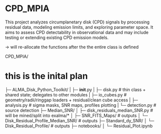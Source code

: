 # CPD_MPIA
This project analyzes circumplanetary disk (CPD) signals by processing residual data, modeling emission limits, and exploring parameter space. It aims to assess CPD detectability in observational data and may include testing or extending existing CPD emission models.

-> will re-allocate the functions after the the entire class is defined 

CPD_MPIA/
# this is the inital plan 
├─ ALMA_Disk_Python_Toolkit/
|   ├─ __init__.py
|   ├─ disk.py          # thin class + shared state; delegates to other modules
|   ├─ io_cubes.py      # geometry/radii/ringgap loaders + residual/clean cube access
|   ├─ analysis.py      # sigma masks, SNR maps, profiles plotting 
|   └─ detection.py     # source detection 
├─ Median_SNR/
│  ├─ disk_residuals_median_SNR.py      # will be mined/split into exalma/*
│  ├─ SNR_FITS_Maps/                     # outputs
│  └─ Disk_Residual_Profile_Median_SNR/  # outputs
├─ Standard_dy_SNR/
│  └─ Disk_Residual_Profile/             # outputs
├─ notebooks/
│  └─ Residual_Plot.ipynb
